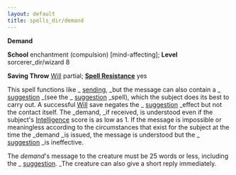 ```yaml
---
layout: default
title: spells_dir/demand
---
```

 **Demand**

**School** enchantment (compulsion) [mind-affecting]; **Level** sorcerer_dir/wizard 8

**Saving Throw** [Will](../../combat#_will) partial; **[Spell Resistance](../../glossary#_spell-resistance)** yes

This spell functions like _ [sending](../sending#_sending), _but the message can also contain a _ [suggestion](../suggestion#_suggestion) _(see the _ [suggestion](../suggestion#_suggestion) _spell), which the subject does its best to carry out. A successful [Will](../../combat#_will) save negates the _ [suggestion](../suggestion#_suggestion) _effect but not the contact itself. The _demand, _if received, is understood even if the subject's [Intelligence](../../gettingStarted#_intelligence) score is as low as 1. If the message is impossible or meaningless according to the circumstances that exist for the subject at the time the _demand _is issued, the message is understood but the _ [suggestion](../suggestion#_suggestion) _is ineffective.

The _demand_'s message to the creature must be 25 words or less, including the _ [suggestion](../suggestion#_suggestion). _The creature can also give a short reply immediately.

